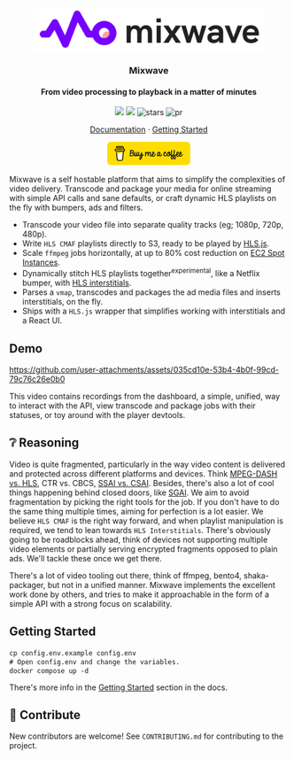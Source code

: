 <div align="center">
  <img src="./public/logo-full.png" width="420" />

  <h3>Mixwave</h3>
  <h4>From video processing to playback in a matter of minutes</h4>
  
  <p align="center">
    <img src="https://img.shields.io/github/license/matvp91/mixwave">
    <img src="https://img.shields.io/github/last-commit/matvp91/mixwave">
    <img src="https://img.shields.io/github/stars/matvp91/mixwave" alt="stars">
    <img src="https://img.shields.io/badge/PR's-welcome-0437F2" alt="pr">
  </p>

  <p align="center">
    <a href="https://matvp91.github.io/mixwave">Documentation</a> · 
    <a href="https://matvp91.github.io/mixwave/getting-started.html">Getting Started</a>
  </p>

  [<img src="./public/button-buy-me-a-coffee.png" width="150" alt="Buy me a coffee button"/>](https://www.buymeacoffee.com/matvp91)
</div>

Mixwave is a self hostable platform that aims to simplify the complexities of video delivery. Transcode and package your media for online streaming with simple API calls and sane defaults, or craft dynamic HLS playlists on the fly with bumpers, ads and filters.

- Transcode your video file into separate quality tracks (eg; 1080p, 720p, 480p).
- Write `HLS CMAF` playlists directly to S3, ready to be played by [HLS.js](https://github.com/video-dev/hls.js).
- Scale `ffmpeg` jobs horizontally, at up to 80% cost reduction on [EC2 Spot Instances](https://aws.amazon.com/ec2/spot/).
- Dynamically stitch HLS playlists together<sup>experimental</sup>, like a Netflix bumper, with [HLS interstitials](https://developer.apple.com/streaming/GettingStartedWithHLSInterstitials.pdf).
- Parses a `vmap`, transcodes and packages the ad media files and inserts interstitials, on the fly.
- Ships with a `HLS.js` wrapper that simplifies working with interstitials and a React UI.

## Demo

https://github.com/user-attachments/assets/035cd10e-53b4-4b0f-99cd-79c76c26e0b0

This video contains recordings from the dashboard, a simple, unified, way to interact with the API, view transcode and package jobs with their statuses, or toy around with the player devtools.

## ❔ Reasoning

Video is quite fragmented, particularly in the way video content is delivered and protected across different platforms and devices. Think [MPEG-DASH vs. HLS](https://www.gumlet.com/learn/hls-vs-dash/), CTR vs. CBCS, [SSAI vs. CSAI](https://clearcode.cc/blog/client-side-server-side-ad-insertion/). Besides, there's also a lot of cool things happening behind closed doors, like [SGAI](https://docs.aws.amazon.com/mediatailor/latest/ug/server-guided.html). We aim to avoid fragmentation by picking the right tools for the job. If you don't have to do the same thing multiple times, aiming for perfection is a lot easier. We believe `HLS CMAF` is the right way forward, and when playlist manipulation is required, we tend to lean towards `HLS Interstitials`. There's obviously going to be roadblocks ahead, think of devices not supporting multiple video elements or partially serving encrypted fragments opposed to plain ads. We'll tackle these once we get there.

There's a lot of video tooling out there, think of ffmpeg, bento4, shaka-packager, but not in a unified manner. Mixwave implements the excellent work done by others, and tries to make it approachable in the form of a simple API with a strong focus on scalability.

## Getting Started

```shell
cp config.env.example config.env
# Open config.env and change the variables.
docker compose up -d
```

There's more info in the [Getting Started](https://matvp91.github.io/mixwave/getting-started.html) section in the docs.

## 🤝 Contribute

New contributors are welcome! See `CONTRIBUTING.md` for contributing to the project.
